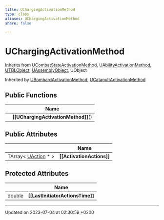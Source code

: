 ```yaml
---
title: UChargingActivationMethod
type: class
aliases: UChargingActivationMethod
share: false

---
```


# UChargingActivationMethod





Inherits from [UCombatStateActivationMethod](/docs/SDK/Source/Classes/classUCombatStateActivationMethod.md), [UAbilityActivationMethod](/docs/SDK/Source/Classes/classUAbilityActivationMethod.md), [UTBLObject](/docs/SDK/Source/Classes/classUTBLObject.md), [UAssemblyObject](/docs/SDK/Source/Classes/classUAssemblyObject.md), UObject

Inherited by [UBombardActivationMethod](/docs/SDK/Source/Classes/classUBombardActivationMethod.md), [UCatapultActivationMethod](/docs/SDK/Source/Classes/classUCatapultActivationMethod.md)

## Public Functions

|                | Name           |
| -------------- | -------------- |
| | **[[UChargingActivationMethod]]**() |

## Public Attributes

|                | Name           |
| -------------- | -------------- |
| TArray< [UAction](/docs/SDK/Source/Classes/classUAction.md) * > | **[[ActivationActions]]**  |

## Protected Attributes

|                | Name           |
| -------------- | -------------- |
| double | **[[LastInitiatorActionsTime]]**  |

-------------------------------

Updated on 2023-07-04 at 02:30:59 +0200